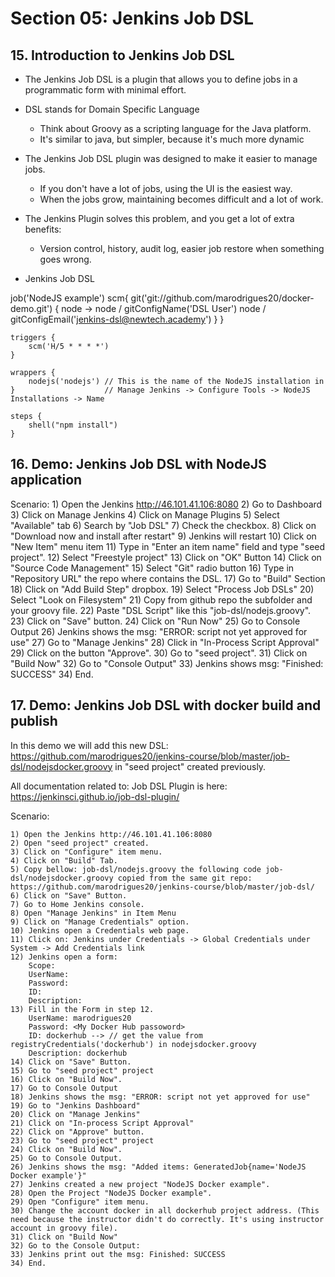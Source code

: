 # Section 05: Jenkins Job DSL

## 15. Introduction to Jenkins Job DSL

- The Jenkins Job DSL is a plugin that allows you to define jobs in a programmatic form with minimal effort.
- DSL stands for Domain Specific Language
    - Think about Groovy as a scripting language for the Java platform.
    - It's similar to java, but simpler, because it's much more dynamic

- The Jenkins Job DSL plugin was designed to make it easier to manage jobs.
    - If you don't have a lot of jobs, using the UI is the easiest way.
    - When the jobs grow, maintaining becomes difficult and a lot of work.
- The Jenkins Plugin solves this problem, and you get a lot of extra benefits:
    - Version control, history, audit log, easier job restore when something goes wrong.


- Jenkins Job DSL

job('NodeJS example')
    scm{
        git('git://github.com/marodrigues20/docker-demo.git') { node -> 
            node / gitConfigName('DSL User')
            node / gitConfigEmail('jenkins-dsl@newtech.academy')
        }
    }

    triggers {
        scm('H/5 * * * *')
    }

    wrappers {
        nodejs('nodejs') // This is the name of the NodeJS installation in 
    }                    // Manage Jenkins -> Configure Tools -> NodeJS Installations -> Name

    steps {
        shell("npm install")
    }


## 16. Demo: Jenkins Job DSL with NodeJS application

Scenario:
    1) Open the Jenkins http://46.101.41.106:8080
    2) Go to Dashboard
    3) Click on Manage Jenkins
    4) Click on Manage Plugins
    5) Select "Available" tab
    6) Search by "Job DSL"
    7) Check the checkbox.
    8) Click on "Download now and install after restart"
    9) Jenkins will restart
    10) Click on "New Item" menu item
    11) Type in "Enter an item name" field and type "seed project".
    12) Select "Freestyle project"
    13) Click on "OK" Button
    14) Click on "Source Code Management"
    15) Select "Git" radio button
    16) Type in "Repository URL" the repo where contains the DSL.
    17) Go to "Build" Section
    18) Click on "Add Build Step" dropbox.
    19) Select "Process Job DSLs"
    20) Select "Look on Filesystem"
    21) Copy from github repo the subfolder and your groovy file.
    22) Paste "DSL Script" like this "job-dsl/nodejs.groovy".
    23) Click on "Save" button.
    24) Click on "Run Now"
    25) Go to Console Output
    26) Jenkins shows the msg: "ERROR: script not yet approved for use"
    27) Go to "Manage Jenkins"
    28) Click in "In-Process Script Approval"
    29) Click on the button "Approve".
    30) Go to "seed project".
    31) Click on "Build Now" 
    32) Go to "Console Output"
    33) Jenkins shows msg: "Finished: SUCCESS"
    34) End.

## 17. Demo: Jenkins Job DSL with docker build and publish

In this demo we will add this new DSL: https://github.com/marodrigues20/jenkins-course/blob/master/job-dsl/nodejsdocker.groovy
in "seed project" created previously.

All documentation related to: Job DSL Plugin is here: https://jenkinsci.github.io/job-dsl-plugin/

Scenario:

    1) Open the Jenkins http://46.101.41.106:8080
    2) Open "seed project" created.
    3) Click on "Configure" item menu.
    4) Click on "Build" Tab.
    5) Copy bellow: job-dsl/nodejs.groovy the following code job-dsl/nodejsdocker.groovy copied from the same git repo: https://github.com/marodrigues20/jenkins-course/blob/master/job-dsl/
    6) Click on "Save" Button.
    7) Go to Home Jenkins console.
    8) Open "Manage Jenkins" in Item Menu
    9) Click on "Manage Credentials" option.
    10) Jenkins open a Credentials web page.
    11) Click on: Jenkins under Credentials -> Global Credentials under System -> Add Credentials link
    12) Jenkins open a form:
        Scope: 
        UserName:
        Password:
        ID:
        Description:
    13) Fill in the Form in step 12.
        UserName: marodrigues20
        Password: <My Docker Hub passoword>
        ID: dockerhub --> // get the value from registryCredentials('dockerhub') in nodejsdocker.groovy
        Description: dockerhub
    14) Click on "Save" Button.
    15) Go to "seed project" project
    16) Click on "Build Now".
    17) Go to Console Output
    18) Jenkins shows the msg: "ERROR: script not yet approved for use"
    19) Go to "Jenkins Dashboard"
    20) Click on "Manage Jenkins"
    21) Click on "In-process Script Approval"
    22) Click on "Approve" button.
    23) Go to "seed project" project
    24) Click on "Build Now".
    25) Go to Console Output.
    26) Jenkins shows the msg: "Added items: GeneratedJob{name='NodeJS Docker example'}"
    27) Jenkins created a new project "NodeJS Docker example".
    28) Open the Project "NodeJS Docker example".
    29) Open "Configure" item menu.
    30) Change the account docker in all dockerhub project address. (This need because the instructor didn't do correctly. It's using instructor account in groovy file).
    31) Click on "Build Now"
    32) Go to the Console Output:
    33) Jenkins print out the msg: Finished: SUCCESS
    34) End.
    
    

